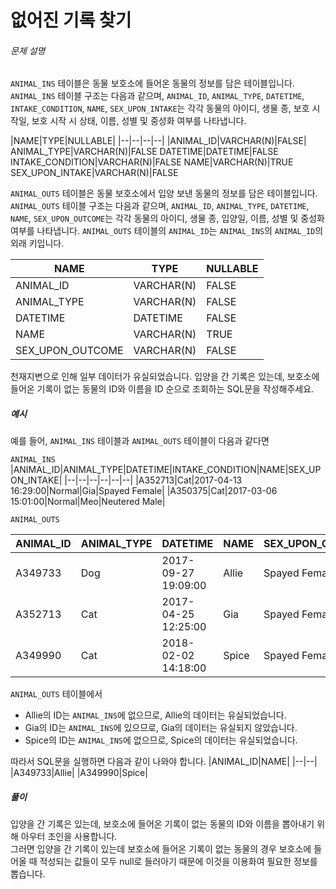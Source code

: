 # 없어진 기록 찾기
###### 문제 설명

`ANIMAL_INS`  테이블은 동물 보호소에 들어온 동물의 정보를 담은 테이블입니다.  `ANIMAL_INS`  테이블 구조는 다음과 같으며,  `ANIMAL_ID`,  `ANIMAL_TYPE`,  `DATETIME`,  `INTAKE_CONDITION`,  `NAME`,  `SEX_UPON_INTAKE`는 각각 동물의 아이디, 생물 종, 보호 시작일, 보호 시작 시 상태, 이름, 성별 및 중성화 여부를 나타냅니다.

|NAME|TYPE|NULLABLE|
|--|--|--|--|
|ANIMAL_ID|VARCHAR(N)|FALSE|
ANIMAL_TYPE|VARCHAR(N)|FALSE
DATETIME|DATETIME|FALSE
INTAKE_CONDITION|VARCHAR(N)|FALSE
NAME|VARCHAR(N)|TRUE
SEX_UPON_INTAKE|VARCHAR(N)|FALSE

`ANIMAL_OUTS`  테이블은 동물 보호소에서 입양 보낸 동물의 정보를 담은 테이블입니다.  `ANIMAL_OUTS`  테이블 구조는 다음과 같으며,  `ANIMAL_ID`,  `ANIMAL_TYPE`,  `DATETIME`,  `NAME`,  `SEX_UPON_OUTCOME`는 각각 동물의 아이디, 생물 종, 입양일, 이름, 성별 및 중성화 여부를 나타냅니다.  `ANIMAL_OUTS`  테이블의  `ANIMAL_ID`는  `ANIMAL_INS`의  `ANIMAL_ID`의 외래 키입니다.

|NAME|TYPE|NULLABLE|
|--|--|--|
|ANIMAL_ID|VARCHAR(N)|FALSE
|ANIMAL_TYPE|VARCHAR(N)|FALSE
|DATETIME|DATETIME|FALSE
|NAME|VARCHAR(N)|TRUE
|SEX_UPON_OUTCOME|VARCHAR(N)|FALSE

천재지변으로 인해 일부 데이터가 유실되었습니다. 입양을 간 기록은 있는데, 보호소에 들어온 기록이 없는 동물의 ID와 이름을 ID 순으로 조회하는 SQL문을 작성해주세요.

##### 예시

예를 들어,  `ANIMAL_INS`  테이블과  `ANIMAL_OUTS`  테이블이 다음과 같다면

`ANIMAL_INS`
|ANIMAL_ID|ANIMAL_TYPE|DATETIME|INTAKE_CONDITION|NAME|SEX_UPON_INTAKE|
|--|--|--|--|--|--|
|A352713|Cat|2017-04-13 16:29:00|Normal|Gia|Spayed Female|
|A350375|Cat|2017-03-06 15:01:00|Normal|Meo|Neutered Male|

`ANIMAL_OUTS`

|ANIMAL_ID|ANIMAL_TYPE|DATETIME|NAME|SEX_UPON_OUTCOME|
|--|--|--|--|--|
|A349733|Dog|2017-09-27 19:09:00|Allie|Spayed Female|
|A352713|Cat|2017-04-25 12:25:00|Gia|Spayed Female|
|A349990|Cat|2018-02-02 14:18:00|Spice|Spayed Female|

`ANIMAL_OUTS`  테이블에서

-   Allie의 ID는  `ANIMAL_INS`에 없으므로, Allie의 데이터는 유실되었습니다.
-   Gia의 ID는  `ANIMAL_INS`에 있으므로, Gia의 데이터는 유실되지 않았습니다.
-   Spice의 ID는  `ANIMAL_INS`에 없으므로, Spice의 데이터는 유실되었습니다.

따라서 SQL문을 실행하면 다음과 같이 나와야 합니다.
|ANIMAL_ID|NAME|
|--|--|
|A349733|Allie|
|A349990|Spice|

##### 풀이
입양을 간 기록은 있는데, 보호소에 들어온 기록이 없는 동물의 ID와 이름을 뽑아내기 위해 아우터 조인을 사용합니다.  
그러면 입양을 간 기록이 있는데 보호소에 들어온 기록이 없는 동물의 경우 보호소에 들어올 때 적성되는 값들이 모두 null로 들러아기 때문에 이것을 이용화여 필요한 정보를 뽑습니다.